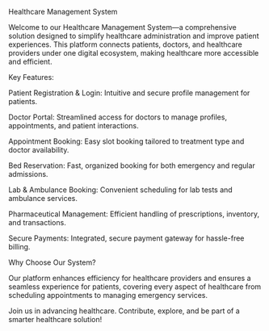Healthcare Management System

Welcome to our Healthcare Management System—a comprehensive solution designed to simplify healthcare administration and improve patient experiences. This platform connects patients, doctors, and healthcare providers under one digital ecosystem, making healthcare more accessible and efficient.

Key Features:

Patient Registration & Login: Intuitive and secure profile management for patients.

Doctor Portal: Streamlined access for doctors to manage profiles, appointments, and patient interactions.

Appointment Booking: Easy slot booking tailored to treatment type and doctor availability.

Bed Reservation: Fast, organized booking for both emergency and regular admissions.

Lab & Ambulance Booking: Convenient scheduling for lab tests and ambulance services.

Pharmaceutical Management: Efficient handling of prescriptions, inventory, and transactions.

Secure Payments: Integrated, secure payment gateway for hassle-free billing.

Why Choose Our System?

Our platform enhances efficiency for healthcare providers and ensures a seamless experience for patients, covering every aspect of healthcare from scheduling appointments to managing emergency services.

Join us in advancing healthcare. Contribute, explore, and be part of a smarter healthcare solution!

